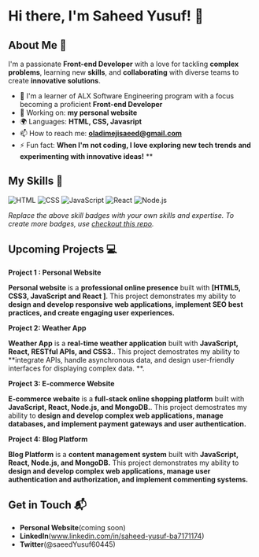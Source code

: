 # Hi there, I'm Saheed Yusuf! 👋


## About Me 🚀

I'm a passionate **Front-end Developer** with a love for tackling **complex problems**, learning new **skills**, and **collaborating** with diverse teams to create **innovative solutions**.

- 🌱 I'm a learner of ALX Software Engineering program with a focus  becoming a proficient **Front-end Developer**
- 🔭 Working on: **my personal website**
- 🌍 Languages: **HTML, CSS, Javasript**
- 📫 How to reach me: **oladimejisaeed@gmail.com**
- ⚡ Fun fact: **When I'm not coding, I love exploring new tech trends and experimenting with innovative ideas!**
**

## My Skills 🧠

![HTML](https://img.shields.io/badge/-HTML-E34F26?style=flat-square&logo=html5&logoColor=white)
![CSS](https://img.shields.io/badge/-CSS-1572B6?style=flat-square&logo=css3&logoColor=white)
![JavaScript](https://img.shields.io/badge/-JavaScript-F7DF1E?style=flat-square&logo=javascript&logoColor=black)
![React](https://img.shields.io/badge/-React-61DAFB?style=flat-square&logo=react&logoColor=black)
![Node.js](https://img.shields.io/badge/-Node.js-339933?style=flat-square&logo=node.js&logoColor=white)

*Replace the above skill badges with your own skills and expertise. To create more badges, use [checkout this repo](https://github.com/alexandresanlim/Badges4-README.md-Profile).*

## Upcoming Projects 💻

**Project 1 : Personal Website**

**Personal website** is a **professional online presence** built with **[HTML5, CSS3, JavaScript and React
]**. This project demonstrates my ability to **design and develop responsive web applications, implement SEO best practices, and create engaging user experiences.**

**Project 2: Weather App**

**Weather App** is a **real-time weather application** built with **JavaScript, React, RESTful APIs, and CSS3.**. This project demostrates my ability to **integrate APIs, handle asynchronous data, and design user-friendly interfaces for displaying complex data.
**. 

**Project 3: E-commerce Website**

**E-commerce webaite** is a **full-stack online shopping platform** built with **JavaScript, React, Node.js, and MongoDB.**. This project demostrates my ability to **design and develop complex web applications, manage databases, and implement payment gateways and user authentication.**

**Project 4: Blog Platform**

**Blog Platform** is a **content management system** built with **JavaScript, React, Node.js, and MongoDB.** This project demonstrates my ability to **design and develop complex web applications, manage user authentication and authorization, and implement commenting systems.**




## Get in Touch 📬

- **Personal Website**(coming soon)
- **LinkedIn**(www.linkedin.com/in/saheed-yusuf-ba7171174)
- **Twitter**(@saeedYusuf60445)


